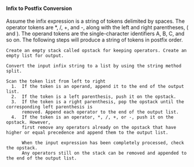#### Infix to Postfix Conversion
Assume the infix expression is a string of tokens delimited by spaces. The operator tokens are *, /, +, and -, along with the left and right parentheses, ( and ). The operand tokens are the single-character identifiers A, B, C, and so on. The following steps will produce a string of tokens in postfix order.
```
Create an empty stack called opstack for keeping operators. Create an empty list for output.

Convert the input infix string to a list by using the string method split.

Scan the token list from left to right
  1.  If the token is an operand, append it to the end of the output list.
  2.  If the token is a left parenthesis, push it on the opstack.
  3.  If the token is a right parenthesis, pop the opstack until the corresponding left parenthesis is
      removed. Append each operator to the end of the output list.
  4.  If the token is an operator, *, /, +, or -, push it on the opstack. However, 
      first remove any operators already on the opstack that have higher or equal precedence and append them to the output list.

      When the input expression has been completely processed, check the opstack. 
      Any operators still on the stack can be removed and appended to the end of the output list.
    
```
